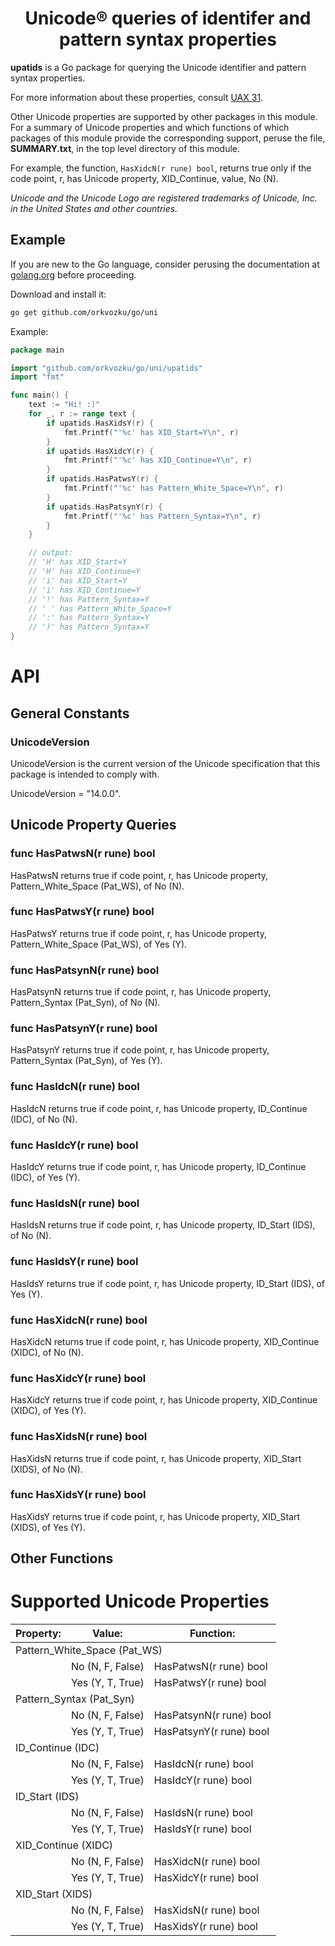 <h1 align="center">Unicode​® queries of identifer and pattern syntax properties</h1>

**upatids** is a Go package for querying the Unicode identifier and pattern syntax properties.

For more information about these properties, consult [UAX 31](https://www.unicode.org/reports/tr31/).

Other Unicode properties are supported by other packages in this module. For a summary of Unicode properties and which functions of which packages of this module provide the corresponding support, peruse the file, **SUMMARY.txt**, in the top level directory of this module.

For example, the function, `HasXidcN(r rune) bool`, returns true only if the code point, r, has Unicode property, XID_Continue, value, No (N).

_Unicode and the Unicode Logo are registered trademarks of Unicode, Inc. in the United States and other countries._

## Example

If you are new to the Go language, consider perusing the documentation at [golang.org](https://golang.org/doc/) before proceeding.

Download and install it:

```sh
go get github.com/orkvozku/go/uni

```
Example:

```go
package main

import "github.com/orkvozku/go/uni/upatids"
import "fmt"

func main() {
    text := "Hi! :)"
    for _, r := range text {
        if upatids.HasXidsY(r) {
            fmt.Printf("'%c' has XID_Start=Y\n", r)
        }
        if upatids.HasXidcY(r) {
            fmt.Printf("'%c' has XID_Continue=Y\n", r)
        }
        if upatids.HasPatwsY(r) {
            fmt.Printf("'%c' has Pattern_White_Space=Y\n", r)
        }
        if upatids.HasPatsynY(r) {
            fmt.Printf("'%c' has Pattern_Syntax=Y\n", r)
        }
    }

    // output:
    // 'H' has XID_Start=Y
    // 'H' has XID_Continue=Y
    // 'i' has XID_Start=Y
    // 'i' has XID_Continue=Y
    // '!' has Pattern_Syntax=Y
    // ' ' has Pattern_White_Space=Y
    // ':' has Pattern_Syntax=Y
    // ')' has Pattern_Syntax=Y
}
```
# API
## General Constants
### UnicodeVersion
UnicodeVersion is the current version of the Unicode specification that this package is intended to comply with.

UnicodeVersion = "14.0.0".
## Unicode Property Queries
### func HasPatwsN(r rune) bool
HasPatwsN returns true if code point, r, has Unicode property, Pattern_White_Space (Pat_WS), of No (N).
### func HasPatwsY(r rune) bool
HasPatwsY returns true if code point, r, has Unicode property, Pattern_White_Space (Pat_WS), of Yes (Y).
### func HasPatsynN(r rune) bool
HasPatsynN returns true if code point, r, has Unicode property, Pattern_Syntax (Pat_Syn), of No (N).
### func HasPatsynY(r rune) bool
HasPatsynY returns true if code point, r, has Unicode property, Pattern_Syntax (Pat_Syn), of Yes (Y).
### func HasIdcN(r rune) bool
HasIdcN returns true if code point, r, has Unicode property, ID_Continue (IDC), of No (N).
### func HasIdcY(r rune) bool
HasIdcY returns true if code point, r, has Unicode property, ID_Continue (IDC), of Yes (Y).
### func HasIdsN(r rune) bool
HasIdsN returns true if code point, r, has Unicode property, ID_Start (IDS), of No (N).
### func HasIdsY(r rune) bool
HasIdsY returns true if code point, r, has Unicode property, ID_Start (IDS), of Yes (Y).
### func HasXidcN(r rune) bool
HasXidcN returns true if code point, r, has Unicode property, XID_Continue (XIDC), of No (N).
### func HasXidcY(r rune) bool
HasXidcY returns true if code point, r, has Unicode property, XID_Continue (XIDC), of Yes (Y).
### func HasXidsN(r rune) bool
HasXidsN returns true if code point, r, has Unicode property, XID_Start (XIDS), of No (N).
### func HasXidsY(r rune) bool
HasXidsY returns true if code point, r, has Unicode property, XID_Start (XIDS), of Yes (Y).
## Other Functions
# Supported Unicode Properties
<table><thead><tr><th>Property:</th><th>Value:</th><th>Function:</th></tr></thead>
<tbody>
<tr><td colspan="3">Pattern_White_Space (Pat_WS)</td></tr>
<tr><td>&nbsp;</td><td>No (N, F, False)</td><td>HasPatwsN(r rune) bool</td></tr>
<tr><td>&nbsp;</td><td>Yes (Y, T, True)</td><td>HasPatwsY(r rune) bool</td></tr>
<tr><td colspan="3">Pattern_Syntax (Pat_Syn)</td></tr>
<tr><td>&nbsp;</td><td>No (N, F, False)</td><td>HasPatsynN(r rune) bool</td></tr>
<tr><td>&nbsp;</td><td>Yes (Y, T, True)</td><td>HasPatsynY(r rune) bool</td></tr>
<tr><td colspan="3">ID_Continue (IDC)</td></tr>
<tr><td>&nbsp;</td><td>No (N, F, False)</td><td>HasIdcN(r rune) bool</td></tr>
<tr><td>&nbsp;</td><td>Yes (Y, T, True)</td><td>HasIdcY(r rune) bool</td></tr>
<tr><td colspan="3">ID_Start (IDS)</td></tr>
<tr><td>&nbsp;</td><td>No (N, F, False)</td><td>HasIdsN(r rune) bool</td></tr>
<tr><td>&nbsp;</td><td>Yes (Y, T, True)</td><td>HasIdsY(r rune) bool</td></tr>
<tr><td colspan="3">XID_Continue (XIDC)</td></tr>
<tr><td>&nbsp;</td><td>No (N, F, False)</td><td>HasXidcN(r rune) bool</td></tr>
<tr><td>&nbsp;</td><td>Yes (Y, T, True)</td><td>HasXidcY(r rune) bool</td></tr>
<tr><td colspan="3">XID_Start (XIDS)</td></tr>
<tr><td>&nbsp;</td><td>No (N, F, False)</td><td>HasXidsN(r rune) bool</td></tr>
<tr><td>&nbsp;</td><td>Yes (Y, T, True)</td><td>HasXidsY(r rune) bool</td></tr>
</tbody></table>
